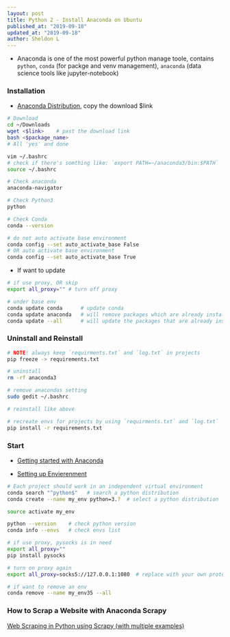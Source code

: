 ```yaml
---
layout: post
title: Python 2 - Install Anaconda on Ubuntu
published_at: "2019-09-18"
updated_at: "2019-09-18"
author: Sheldon L
---
```


- Anaconda is one of the most powerful python manage toole, contains `python`, `conda` (for packge and venv management), `anaconda` (data science tools like jupyter-notebook)

### Installation

- [Anaconda Distribution](https://www.anaconda.com/distribution/), copy the download $link

```bash
# Download
cd ~/Downloads
wget <$link>    # past the download link
bash <$package_name>
# All 'yes' and done

vim ~/.bashrc
# check if there's somthing like: `export PATH=~/anaconda3/bin:$PATH`
source ~/.bashrc

# Check anaconda
anaconda-navigator

# Check Python3
python

# Check Conda
conda --version
```

```bash
# do not auto activate base environment
conda config --set auto_activate_base False
# OR auto activate base environment
conda config --set auto_activate_base True
```

- If want to update

```bash
# if use proxy, OR skip
export all_proxy="" # turn off proxy

# under base env
conda update conda      # update conda
conda update anaconda   # will remove packages which are already installed and install whole new version
conda update --all      # will update the packages that are already installed
```

### Uninstall and Reinstall

```bash
# NOTE! always keep `requirments.txt` and `log.txt` in projects
pip freeze -> requirements.txt

# uninstall
rm -rf anaconda3

# remove anacondas setting
sudo gedit ~/.bashrc

# reinstall like above

# recreate envs for projects by using `requirments.txt` and `log.txt`
pip install -r requirements.txt
```

### Start

- [Getting started with Anaconda](https://docs.anaconda.com/anaconda/user-guide/getting-started/#open-nav-lin)

- [Setting up Envierenment](https://www.digitalocean.com/community/tutorials/how-to-install-the-anaconda-python-distribution-on-ubuntu-16-04#setting-up-anaconda-environments)

```bash
# Each project should work in an independent virtual environment
conda search "^python$"   # search a python distribution
conda create --name my_env python=3.?  # select a python distribution

source activate my_env

python --version    # check python version
conda info --envs   # check envs list

# if use proxy, pysocks is in need
export all_proxy=""
pip install pysocks

# turn on proxy again
export all_proxy=socks5://127.0.0.1:1080  # replace with your own protocol and port

# if want to remove an env
conda remove --name my_env35 --all
```

### How to Scrap a Website with Anaconda Scrapy

[Web Scraping in Python using Scrapy (with multiple examples)](https://www.analyticsvidhya.com/blog/2017/07/web-scraping-in-python-using-scrapy/)

